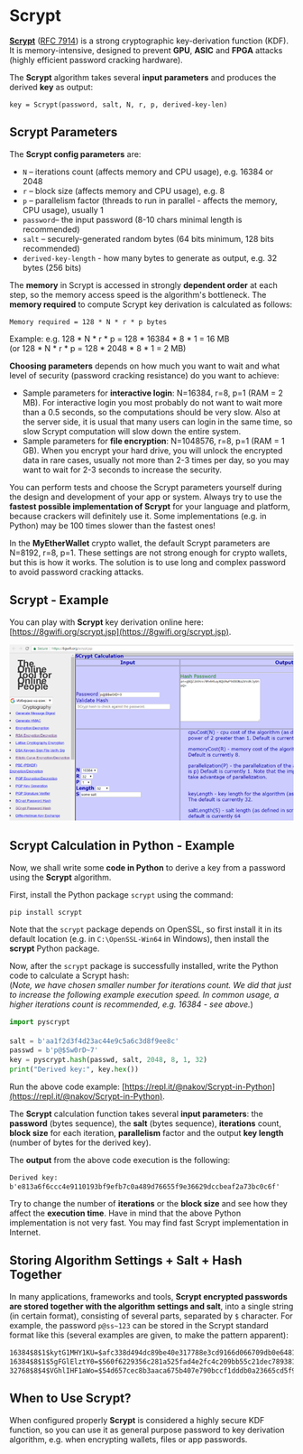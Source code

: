 # Scrypt

[**Scrypt**](https://en.wikipedia.org/wiki/Scrypt) \([RFC 7914](https://tools.ietf.org/html/rfc7914.html)\) is a strong cryptographic key-derivation function \(KDF\). It is memory-intensive, designed to prevent **GPU**, **ASIC** and **FPGA** attacks \(highly efficient password cracking hardware\).

The **Scrypt** algorithm takes several **input parameters** and produces the derived **key** as output:

```text
key = Scrypt(password, salt, N, r, p, derived-key-len)
```

## Scrypt Parameters

The **Scrypt config parameters** are:

* `N` – iterations count \(affects memory and CPU usage\), e.g. 16384 or 2048
* `r` – block size \(affects memory and CPU usage\), e.g. 8
* `p` – parallelism factor \(threads to run in parallel - affects the memory, CPU usage\), usually 1
* `password`– the input password \(8-10 chars minimal length is recommended\)
* `salt` – securely-generated random bytes \(64 bits minimum, 128 bits recommended\)
* `derived-key-length` - how many bytes to generate as output, e.g. 32 bytes \(256 bits\)

The **memory** in Scrypt is accessed in strongly **dependent order** at each step, so the memory access speed is the algorithm's bottleneck. The **memory required** to compute Scrypt key derivation is calculated as follows:

```text
Memory required = 128 * N * r * p bytes
```

Example: e.g. 128 \* N \* r \* p = 128 \* 16384 \* 8 \* 1 = 16 MB  
\(or 128 \* N \* r \* p = 128 \* 2048 \* 8 \* 1 = 2 MB\)

**Choosing parameters** depends on how much you want to wait and what level of security \(password cracking resistance\) do you want to achieve:

* Sample parameters for **interactive login**: N=16384, r=8, p=1 \(RAM = 2 MB\). For interactive login you most probably do not want to wait more than a 0.5 seconds, so the computations should be very slow. Also at the server side, it is usual that many users can login in the same time, so slow Scrypt computation will slow down the entire system.
* Sample parameters for **file encryption**: N=1048576, r=8, p=1 \(RAM = 1 GB\). When you encrypt your hard drive, you will unlock the encrypted data in rare cases, usually not more than 2-3 times per day, so you may want to wait for 2-3 seconds to increase the security.

You can perform tests and choose the Scrypt parameters yourself during the design and development of your app or system. Always try to use the **fastest possible implementation of Scrypt** for your language and platform, because crackers will definitely use it. Some implementations \(e.g. in Python\) may be 100 times slower than the fastest ones!

In the **MyEtherWallet** crypto wallet, the default Scrypt parameters are N=8192, r=8, p=1. These settings are not strong enough for crypto wallets, but this is how it works. The solution is to use long and complex password to avoid password cracking attacks.

## Scrypt - Example

You can play with **Scrypt** key derivation online here: [https://8gwifi.org/scrypt.jsp](https://8gwifi.org/scrypt.jsp).

![](../.gitbook/assets/scrypt-key-derivation.png)

## Scrypt Calculation in Python - Example

Now, we shall write some **code in Python** to derive a key from a password using the **Scrypt** algorithm.

First, install the Python package `scrypt` using the command:

```text
pip install scrypt
```

Note that the `scrypt` package depends on OpenSSL, so first install it in its default location \(e.g. in `C:\OpenSSL-Win64` in Windows\), then install the **scrypt** Python package.

Now, after the `scrypt` package is successfully installed, write the Python code to calculate a Scrypt hash:  
\(_Note, we have chosen smaller number for iterations count. We did that just to increase the following example execution speed. In common usage, a higher iterations count is recommended, e.g. 16384 - see above._\)

```python
import pyscrypt

salt = b'aa1f2d3f4d23ac44e9c5a6c3d8f9ee8c'
passwd = b'p@$Sw0rD~7'
key = pyscrypt.hash(passwd, salt, 2048, 8, 1, 32)
print("Derived key:", key.hex())
```

Run the above code example: [https://repl.it/@nakov/Scrypt-in-Python](https://repl.it/@nakov/Scrypt-in-Python).

The **Scrypt** calculation function takes several **input parameters**: the **password** \(bytes sequence\), the **salt** \(bytes sequence\), **iterations** count, **block size** for each iteration, **parallelism** factor and the output **key length** \(number of bytes for the derived key\).

The **output** from the above code execution is the following:

```text
Derived key: b'e813a6f6ccc4e9110193bf9efb7c0a489d76655f9e36629dccbeaf2a73bc0c6f'
```

Try to change the number of **iterations** or the **block size** and see how they affect the **execution time**. Have in mind that the above Python implementation is not very fast. You may find fast Scrypt implementation in Internet.

## Storing Algorithm Settings + Salt + Hash Together

In many applications, frameworks and tools, **Scrypt encrypted passwords are stored together with the algorithm settings and salt**, into a single string \(in certain format\), consisting of several parts, separated by `$` character. For example, the password `p@ss~123` can be stored in the Scrypt standard format like this \(several examples are given, to make the pattern apparent\):

```text
16384$8$1$kytG1MHY1KU=$afc338d494dc89be40e317788e3cd9166d066709db0e6481f0801bd918710f46
16384$8$1$5gFGlElztY0=$560f6229356c281a525fad4e2fc4c209bb55c21dec789381335a32bb84888a5a
32768$8$4$VGhlIHF1aWo=$54d657cec8b3aaca675b407e790bccf1dddb0a23665cd5f994820a736d4b58ba
```

## When to Use Scrypt?

When configured properly **Scrypt** is considered a highly secure KDF function, so you can use it as general purpose password to key derivation algorithm, e.g. when encrypting wallets, files or app passwords.

